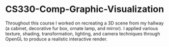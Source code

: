 # CS330-Comp-Graphic-Visualization
Throughout this course I worked on recreating a 3D scene from my hallway (a cabinet, decorative fur box, ornate lamp, and mirror). I applied various texture, shading, transformation, lighting, and camera techniques through OpenGL to produce a realistic interactive render.
